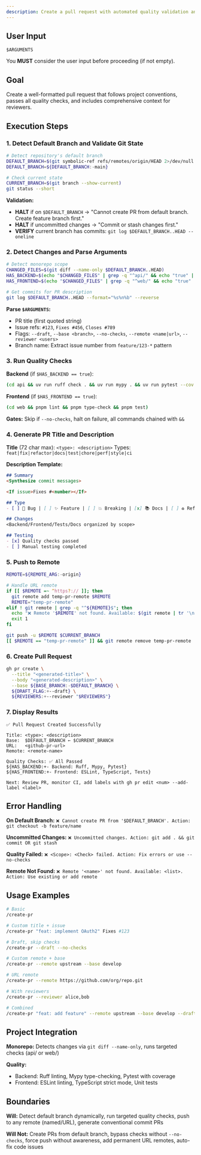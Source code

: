 ```yaml
---
description: Create a pull request with automated quality validation and conventional commit formatting
---
```


## User Input

```text
$ARGUMENTS
```

You **MUST** consider the user input before proceeding (if not empty).

## Goal

Create a well-formatted pull request that follows project conventions, passes all quality checks, and includes comprehensive context for reviewers.

## Execution Steps

### 1. Detect Default Branch and Validate Git State

```bash
# Detect repository's default branch
DEFAULT_BRANCH=$(git symbolic-ref refs/remotes/origin/HEAD 2>/dev/null | sed 's@^refs/remotes/origin/@@')
DEFAULT_BRANCH=${DEFAULT_BRANCH:-main}

# Check current state
CURRENT_BRANCH=$(git branch --show-current)
git status --short
```

**Validation:**
- **HALT** if on `$DEFAULT_BRANCH` → "Cannot create PR from default branch. Create feature branch first."
- **HALT** if uncommitted changes → "Commit or stash changes first."
- **VERIFY** current branch has commits: `git log $DEFAULT_BRANCH..HEAD --oneline`

### 2. Detect Changes and Parse Arguments

```bash
# Detect monorepo scope
CHANGED_FILES=$(git diff --name-only $DEFAULT_BRANCH..HEAD)
HAS_BACKEND=$(echo "$CHANGED_FILES" | grep -q "^api/" && echo "true" || echo "false")
HAS_FRONTEND=$(echo "$CHANGED_FILES" | grep -q "^web/" && echo "true" || echo "false")

# Get commits for PR description
git log $DEFAULT_BRANCH..HEAD --format="%s%n%b" --reverse
```

**Parse `$ARGUMENTS`:**
- PR title (first quoted string)
- Issue refs: `#123`, `Fixes #456`, `Closes #789`
- Flags: `--draft`, `--base <branch>`, `--no-checks`, `--remote <name|url>`, `--reviewer <users>`
- Branch name: Extract issue number from `feature/123-*` pattern

### 3. Run Quality Checks

**Backend** (if `$HAS_BACKEND == true`):
```bash
(cd api && uv run ruff check . && uv run mypy . && uv run pytest --cov --cov-report=term-missing)
```

**Frontend** (if `$HAS_FRONTEND == true`):
```bash
(cd web && pnpm lint && pnpm type-check && pnpm test)
```

**Gates:** Skip if `--no-checks`, halt on failure, all commands chained with `&&`

### 4. Generate PR Title and Description

**Title** (72 char max): `<type>: <description>`
Types: `feat|fix|refactor|docs|test|chore|perf|style|ci`

**Description Template:**
```markdown
## Summary
<Synthesize commit messages>

<If issue>Fixes #<number></If>

## Type
- [ ] 🐛 Bug | [ ] ✨ Feature | [ ] 💥 Breaking | [x] 📚 Docs | [ ] ♻️ Refactor | [ ] ⚡ Performance

## Changes
<Backend/Frontend/Tests/Docs organized by scope>

## Testing
- [x] Quality checks passed
- [ ] Manual testing completed
```

### 5. Push to Remote

```bash
REMOTE=${REMOTE_ARG:-origin}

# Handle URL remote
if [[ $REMOTE =~ ^https?:// ]]; then
  git remote add temp-pr-remote $REMOTE
  REMOTE="temp-pr-remote"
elif ! git remote | grep -q "^${REMOTE}$"; then
  echo "❌ Remote '$REMOTE' not found. Available: $(git remote | tr '\n' ', ')"
  exit 1
fi

git push -u $REMOTE $CURRENT_BRANCH
[[ $REMOTE == "temp-pr-remote" ]] && git remote remove temp-pr-remote
```

### 6. Create Pull Request

```bash
gh pr create \
  --title "<generated-title>" \
  --body "<generated-description>" \
  --base ${BASE_BRANCH:-$DEFAULT_BRANCH} \
  ${DRAFT_FLAG:+--draft} \
  ${REVIEWERS:+--reviewer "$REVIEWERS"}
```

### 7. Display Results

```
✅ Pull Request Created Successfully

Title: <type>: <description>
Base:  $DEFAULT_BRANCH ← $CURRENT_BRANCH
URL:   <github-pr-url>
Remote: <remote-name>

Quality Checks: ✅ All Passed
${HAS_BACKEND:+- Backend: Ruff, Mypy, Pytest}
${HAS_FRONTEND:+- Frontend: ESLint, TypeScript, Tests}

Next: Review PR, monitor CI, add labels with gh pr edit <num> --add-label <label>
```

## Error Handling

**On Default Branch:** `❌ Cannot create PR from '$DEFAULT_BRANCH'. Action: git checkout -b feature/name`

**Uncommitted Changes:** `❌ Uncommitted changes. Action: git add . && git commit OR git stash`

**Quality Failed:** `❌ <Scope>: <Check> failed. Action: Fix errors or use --no-checks`

**Remote Not Found:** `❌ Remote '<name>' not found. Available: <list>. Action: Use existing or add remote`

## Usage Examples

```bash
# Basic
/create-pr

# Custom title + issue
/create-pr "feat: implement OAuth2" Fixes #123

# Draft, skip checks
/create-pr --draft --no-checks

# Custom remote + base
/create-pr --remote upstream --base develop

# URL remote
/create-pr --remote https://github.com/org/repo.git

# With reviewers
/create-pr --reviewer alice,bob

# Combined
/create-pr "feat: add feature" --remote upstream --base develop --draft --reviewer alice
```

## Project Integration

**Monorepo:** Detects changes via `git diff --name-only`, runs targeted checks (api/ or web/)

**Quality:**
- Backend: Ruff linting, Mypy type-checking, Pytest with coverage
- Frontend: ESLint linting, TypeScript strict mode, Unit tests

## Boundaries

**Will:** Detect default branch dynamically, run targeted quality checks, push to any remote (named/URL), generate conventional commit PRs

**Will Not:** Create PRs from default branch, bypass checks without `--no-checks`, force push without awareness, add permanent URL remotes, auto-fix code issues
